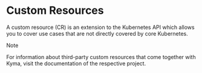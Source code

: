 # Custom Resources

A custom resource (CR) is an extension to the Kubernetes API which allows you to cover use cases that are not directly covered by core Kubernetes.

 > [!NOTE] 
 > For information about third-party custom resources that come together with Kyma, visit the documentation of the respective project.
